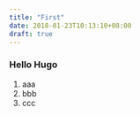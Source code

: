 ```yaml
---
title: "First"
date: 2018-01-23T10:13:10+08:00
draft: true
---
```


### Hello Hugo

 1. aaa
 1. bbb
 1. ccc